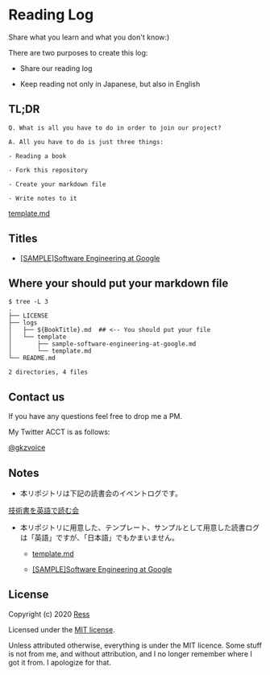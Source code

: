# Reading Log

Share what you learn and what you don't know:)

There are two purposes to create this log:

- Share our reading log

- Keep reading not only in Japanese, but also in English

## TL;DR

```
Q. What is all you have to do in order to join our project?

A. All you have to do is just three things:

- Reading a book
  
- Fork this repository

- Create your markdown file

- Write notes to it
```

[template.md](logs/template/template.md)

## Titles

- [[SAMPLE]Software Engineering at Google](logs/template/sample-software-engineering-at-google.md)


## Where your should put your markdown file

```
$ tree -L 3
.
├── LICENSE
├── logs
│   ├── ${BookTitle}.md  ## <-- You should put your file
│   └── template
│       ├── sample-software-engineering-at-google.md
│       └── template.md
└── README.md

2 directories, 4 files
```


## Contact us

If you have any questions feel free to drop me a PM.

My Twitter ACCT is as follows:

[@gkzvoice](https://twitter.com/gkzvoice)

## Notes

- 本リポジトリは下記の読書会のイベントログです。

[技術書を英語で読む会](https://reading.connpass.com/)

- 本リポジトリに用意した、テンプレート、サンプルとして用意した読書ログは「英語」ですが、「日本語」でもかまいません。

  - [template.md](logs/template/template.md)

  - [[SAMPLE]Software Engineering at Google](logs/template/sample-software-engineering-at-google.md)


## License

Copyright (c) 2020 [Ress](https://ress.mit-license.org/2020)

Licensed under the [MIT license](LICENSE).

Unless attributed otherwise, everything is under the MIT licence. 
Some stuff is not from me, and without attribution, and I no longer remember where I got it from. 
I apologize for that.


 

